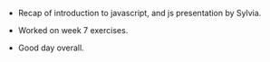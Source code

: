 - Recap of introduction to javascript, and js presentation by Sylvia.

- Worked on week 7 exercises.

- Good day overall.